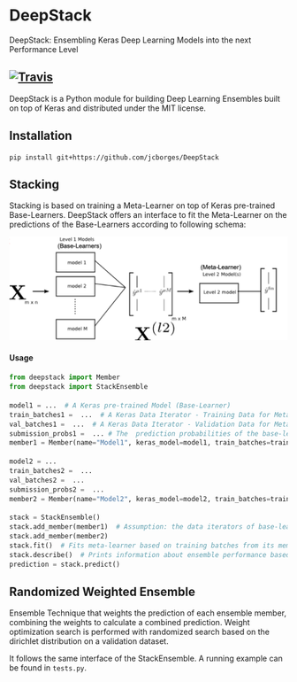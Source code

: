 # DeepStack

DeepStack: Ensembling Keras Deep Learning Models into the next Performance Level

[![Travis](https://travis-ci.com/jcborges/DeepStack.svg?branch=master)](https://travis-ci.com/jcborges/DeepStack)
---

DeepStack is a Python module for building Deep Learning Ensembles built on top of Keras and distributed under the MIT license.


## Installation
```
pip install git+https://github.com/jcborges/DeepStack
```

## Stacking
Stacking is based on training a Meta-Learner on top of Keras pre-trained Base-Learners.
DeepStack offers an interface to fit the Meta-Learner on the predictions of the Base-Learners according to following schema:

![](./Stacking.png)


#### Usage 

```python
from deepstack import Member
from deepstack import StackEnsemble

model1 = ...  # A Keras pre-trained Model (Base-Learner)
train_batches1 =  ...  # A Keras Data Iterator - Training Data for Meta-Learner
val_batches1 =  ...  # A Keras Data Iterator - Validation Data for Meta-Learner
submission_probs1 =  ... # The  prediction probabilities of the base-learner (serves as prediction input for meta-learner) ...  
member1 = Member(name="Model1", keras_model=model1, train_batches=train_batches1, val_batches=val_batches1, submission_probs = submission_probs1)

model2 = ...  
train_batches2 =  ...  
val_batches2 =  ...  
submission_probs2 =  ...
member2 = Member(name="Model2", keras_model=model2, train_batches=train_batches2, val_batches=val_batches2, submission_probs = submission_probs2)

stack = StackEnsemble()
stack.add_member(member1)  # Assumption: the data iterators of base-learners iterate over the same data and have same shape and classes.
stack.add_member(member2)
stack.fit()  # Fits meta-learner based on training batches from its members (base-learners)
stack.describe()  # Prints information about ensemble performance based on validation data
prediction = stack.predict()
```

## Randomized Weighted Ensemble
Ensemble Technique that weights the prediction of each ensemble member, combining the weights to calculate a combined prediction.  Weight optimization search is performed with randomized search based on the dirichlet distribution on a validation dataset. 

It follows the same interface of the StackEnsemble. A running example can be found in `tests.py`.
